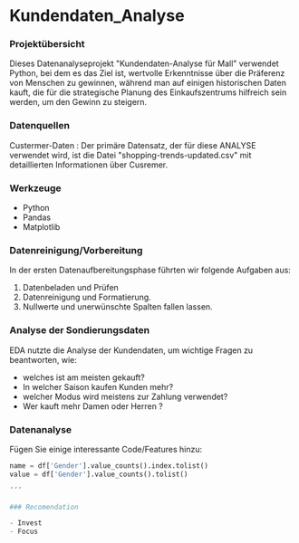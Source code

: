 # Kundendaten_Analyse

### Projektübersicht

 Dieses Datenanalyseprojekt "Kundendaten-Analyse für Mall" verwendet Python, bei dem es das Ziel ist, wertvolle Erkenntnisse über die Präferenz von Menschen zu gewinnen, während man auf einigen historischen Daten kauft, die für die strategische Planung des Einkaufszentrums hilfreich sein werden, um den Gewinn zu steigern.

### Datenquellen

Custermer-Daten : Der primäre Datensatz, der für diese ANALYSE verwendet wird, ist die Datei "shopping-trends-updated.csv" mit detaillierten Informationen über Cusremer.

### Werkzeuge

- Python
- Pandas
- Matplotlib

### Datenreinigung/Vorbereitung

In der ersten Datenaufbereitungsphase führten wir folgende Aufgaben aus:

1. Datenbeladen und Prüfen
2. Datenreinigung und Formatierung.
3. Nullwerte und unerwünschte Spalten fallen lassen.

### Analyse der Sondierungsdaten

EDA nutzte die Analyse der Kundendaten, um wichtige Fragen zu beantworten, wie:

- welches ist am meisten gekauft?
- In welcher Saison kaufen Kunden mehr?
- welcher Modus wird meistens zur Zahlung verwendet?
- Wer kauft mehr Damen oder Herren ?

### Datenanalyse

Fügen Sie einige interessante Code/Features hinzu:

```py
name = df['Gender'].value_counts().index.tolist()         
value = df['Gender'].value_counts().tolist()

´´´

### Recomendation

- Invest
- Focus
